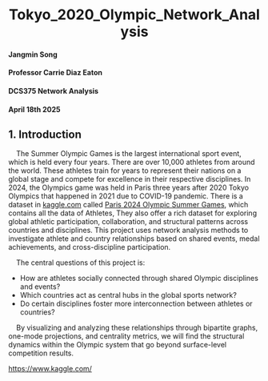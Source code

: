 <h1 align="center">Tokyo_2020_Olympic_Network_Analysis</h1>

#### Jangmin Song  
#### Professor Carrie Diaz Eaton  
#### DCS375 Network Analysis  
#### April 18th 2025  

## 1. Introduction  
&nbsp;&nbsp;&nbsp;&nbsp;The Summer Olympic Games is the largest international sport event, which is held every four years. There are over 10,000 athletes from around the world. These athletes train for years to represent their nations on a global stage and compete for excellence in their respective disciplines. In 2024, the Olympics game was held in Paris three years after 2020 Tokyo Olympics that happened in 2021 due to COVID-19 pandemic. There is a dataset in [kaggle.com](https://www.kaggle.com/) called [Paris 2024 Olympic Summer Games](https://www.kaggle.com/datasets/piterfm/paris-2024-olympic-summer-games?select=medallists.csv), which contains all the data of Athletes,  They also offer a rich dataset for exploring global athletic participation, collaboration, and structural patterns across countries and disciplines. This project uses network analysis methods to investigate athlete and country relationships based on shared events, medal achievements, and cross-discipline participation. 

&nbsp;&nbsp;&nbsp;&nbsp;The central questions of this project is:
- How are athletes socially connected through shared Olympic disciplines and events?
- Which countries act as central hubs in the global sports network?
- Do certain disciplines foster more interconnection between athletes or countries?

&nbsp;&nbsp;&nbsp;&nbsp;By visualizing and analyzing these relationships through bipartite graphs, one-mode projections, and centrality metrics, we will find the structural dynamics within the Olympic system that go beyond surface-level competition results.

https://www.kaggle.com/
